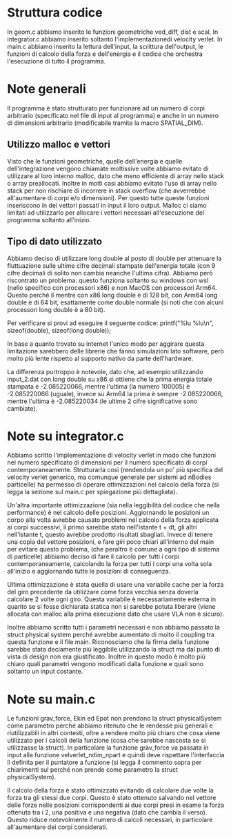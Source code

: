 # Struttura codice
In geom.c abbiamo inserito le funzioni geometriche ved_diff, dist e scal.
In integrator.c abbiamo inserito soltanto l'implementazionedi velocity verlet.
In main.c abbiamo inserito la lettura dell'input, la scrittura dell'output, le funzioni di calcolo della forza e dell'energia e il codice che orchestra l'esecuzione di tutto il programma.


# Note generali
Il programma è stato strutturato per funzionare ad un numero di corpi arbitrario (specificato nel file di input al programma) e anche in un numero di dimensioni arbitrario (modificabile tramite la macro SPATIAL_DIM).

## Utilizzo malloc e vettori
Visto che le funzioni geometriche, quelle dell'energia e quelle dell'integrazione vengono chiamate moltissive volte abbiamo evitato di utilizzare al loro interno malloc, dato che meno efficiente di array nello stack o array preallocati. Inoltre in molti casi abbiamo evitato l'uso di array nello stack per non rischiare di incorrere in stack overflow (che avverrebbe all'aumentare di corpi e/o dimensioni). Per questo tutte queste funzioni inseriscono in dei vettori passati in input il loro output. Malloc ci siamo limitati ad utilizzarlo per allocare i vettori necessari all'esecuzione del programma soltanto all'inizio.

## Tipo di dato utilizzato
Abbiamo deciso di utilizzare long double al posto di double per attenuare la fluttuazione sulle ultime cifre decimali stampate dell'energia totale (con 9 cifre decimali di solito non cambia neanche l'ultima cifra).
Abbiamo però riscontrato un problema: questo funziona soltanto su windows con wsl (nello specifico con processori x86) e non MacOS con processori Arm64. Questo perché il mentre con x86 long double è di 128 bit, con Arm64 long double è di 64 bit, esattamente come double normale (si noti che con alcuni processori long double è a 80 bit).

Per verificare si provi ad eseguire il seguente codice:
printf("%lu  %lu\n", sizeof(double), sizeof(long double));

In base a quanto trovato su internet l'unico modo per aggirare questa limitazione sarebbero delle librerie che fanno simulazioni lato software, però molto più lente rispetto al supporto nativo da parte dell'hardware.

La differenza purtroppo è notevole, dato che, ad esempio utilizzando input_2.dat con long double su x86 si ottiene che la prima energia totale stampata è -2.085220066, mentre l'ultima (la numero 100005) è -2.085220066 (uguale), invece su Arm64 la prima è sempre -2.085220066, mentre l'ultima è -2.085220034 (le ultime 2 cifre significative sono cambiate).


# Note su integrator.c
Abbiamo scritto l'implementazione di velocity verlet in modo che funzioni nel numero specificato di dimensioni per il numero specificato di corpi contemporaneamente.
Strutturarla così (rendendola un po' più specifica del velocity verlet generico, ma comunque generale per sistemi ad nBodies particelle) ha permesso di operare ottimizzazioni nel calcolo della forza (si legga la sezione sul main.c per spiegazione più dettagliata).

Un'altra importante ottimizzazione (sia nella leggibilità del codice che nella performance) è nel calcolo delle posizioni. Aggiornando le posizioni un corpo alla volta avrebbe causato problemi nel calcolo della forza applicata ai corpi successivi, il primo sarebbe stato nell'istante t + dt, gli altri nell'istante t, questo avrebbe prodotto risultati sbagliati.
Invece di tenere una copia del vettore posizioni, e fare giri poco chiari all'interno del main per evitare questo problema, (che peraltro è comune a ogni tipo di sistema di particelle) abbiamo deciso di fare il calcolo per tutti i corpi contemporaneamente, calcolando la forza per tutti i corpi una volta sola all'inizio e aggiornando tutte le posizioni di conseguenza.

Ultima ottimizzazione è stata quella di usare una variabile cache per la forza del giro precedente da utilizzare come forza vecchia senza doverla calcolare 2 volte ogni giro. Questa variabile è necessariamente esterna in quanto se si fosse dichiarata statica non si sarebbe potuta liberare (viene allocata con malloc alla prima esecuzione dato che usare VLA non è sicuro).

Inoltre abbiamo scritto tutti i parametri necessari e non abbiamo passato la struct physical system perché avrebbe aumentato di
molto il coupling tra questa funzione e il file main.
Riconosciamo che la firma della funzione sarebbe stata deciamente più leggibile utilizzando la struct ma dal punto di vista di design non era giustificato. Inoltre in questo modo è molto più chiaro quali parametri vengono modificati dalla funzione e quali sono soltanto un input costante.


# Note su main.c
Le funzioni grav_force, Ekin ed Epot non prendono la struct physicalSystem come parametro perché abbiamo ritenuto che le rendesse più generali e riutilizzabili in altri contesti, oltre a rendere molto più chiaro che cosa viene utilizzato per i calcoli della funzione (cosa che sarebbe nascosta se si utilizzasse la struct).
In particolare la funzione grav_force va passata in input alla funzione velverlet_ndim_npart e quindi deve rispettare l'interfaccia lì definita per il puntatore a funzione (si legga il commento sopra per chiarimenti sul perché non prende come parametro la struct physicalSystem).

Il calcolo della forza è stato ottimizzato evitando di calcolare due volte la forza tra gli stessi due corpi. Questo è stato ottenuto salvando nel vettore delle forze nelle posizioni corrispondenti ai due corpi presi in esame la forza ottenuta tra i 2, una positiva e una negativa (dato che cambia il verso). Questo riduce notevolmente il numero di calcoli necessari, in particolare all'aumentare dei corpi considerati.